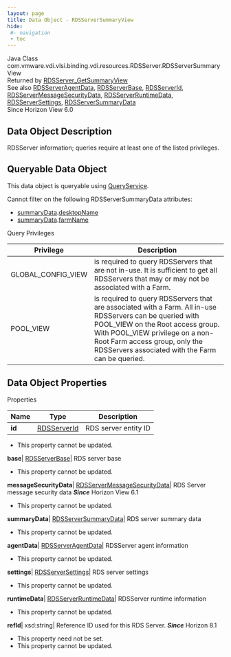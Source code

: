 ```yaml
---
layout: page
title: Data Object - RDSServerSummaryView
hide:
 #- navigation
 - toc
---
```






Java Class
    com.vmware.vdi.vlsi.binding.vdi.resources.RDSServer.RDSServerSummaryView  
Returned by
     [RDSServer_GetSummaryView](vdi.resources.RDSServer.md#getSummaryView)  
See also
     [RDSServerAgentData](vdi.resources.RDSServer.RDSServerAgentData.md), [RDSServerBase](vdi.resources.RDSServer.RDSServerBase.md), [RDSServerId](vdi.entity.RDSServerId.md), [RDSServerMessageSecurityData](vdi.resources.RDSServer.RDSServerMessageSecurityData.md), [RDSServerRuntimeData](vdi.resources.RDSServer.RDSServerRuntimeData.md), [RDSServerSettings](vdi.resources.RDSServer.RDSServerSettings.md), [RDSServerSummaryData](vdi.resources.RDSServer.RDSServerSummaryData.md)  
Since 
    Horizon View 6.0

## Data Object Description 

RDSServer information; queries require at least one of the listed privileges. 

##  Queryable Data Object 

This data object is queryable using [QueryService](vdi.query.QueryService.md "QueryService"). 

Cannot filter on the following RDSServerSummaryData attributes: 

  * [summaryData](vdi.resources.RDSServer.RDSServerSummaryView.md#summaryData).[desktopName](vdi.resources.RDSServer.RDSServerSummaryData.md#desktopName)
  * [summaryData](vdi.resources.RDSServer.RDSServerSummaryView.md#summaryData).[farmName](vdi.resources.RDSServer.RDSServerSummaryData.md#farmName)



Query Privileges 

Privilege |  Description   
---|---  
GLOBAL_CONFIG_VIEW|  is required to query RDSServers that are not in-use. It is sufficient to get all RDSServers that may or may not be associated with a Farm.   
POOL_VIEW|  is required to query RDSServers that are associated with a Farm. All in-use RDSServers can be queried with POOL_VIEW on the Root access group. With POOL_VIEW privilege on a non-Root Farm access group, only the RDSServers associated with the Farm can be queried.   
  


## Data Object Properties

Properties

Name |  Type |  Description   
---|---|---  
**id**| [RDSServerId](vdi.entity.RDSServerId.md)|  RDS server entity ID   


* This property cannot be updated.

  
**base**| [RDSServerBase](vdi.resources.RDSServer.RDSServerBase.md)|  RDS server base   


* This property cannot be updated.

  
**messageSecurityData**| [RDSServerMessageSecurityData](vdi.resources.RDSServer.RDSServerMessageSecurityData.md)|  RDS Server message security data  **_Since_** Horizon View 6.1  


* This property cannot be updated.

  
**summaryData**| [RDSServerSummaryData](vdi.resources.RDSServer.RDSServerSummaryData.md)|  RDS server summary data   


* This property cannot be updated.

  
**agentData**| [RDSServerAgentData](vdi.resources.RDSServer.RDSServerAgentData.md)|  RDSServer agent information   


* This property cannot be updated.

  
**settings**| [RDSServerSettings](vdi.resources.RDSServer.RDSServerSettings.md)|  RDS server settings   


* This property cannot be updated.

  
**runtimeData**| [RDSServerRuntimeData](vdi.resources.RDSServer.RDSServerRuntimeData.md)|  RDSServer runtime information   


* This property cannot be updated.

  
**refId**|  xsd:string|  Reference ID used for this RDS Server.  **_Since_** Horizon 8.1  


* This property need not be set.
* This property cannot be updated.

  
  
  
   
  
  

